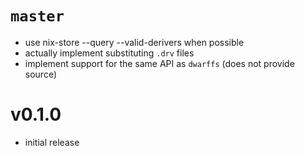 <!--
SPDX-FileCopyrightText: 2023 Guillaume Girol <symphorien+git@xlumurb.eu>

SPDX-License-Identifier: CC0-1.0
-->

# `master`
- use nix-store --query --valid-derivers when possible
- actually implement substituting `.drv` files
- implement support for the same API as `dwarffs` (does not provide source)

# v0.1.0
- initial release
